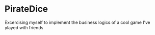 # PirateDice
Excercising myself to implement the business logics of a cool game I've played with friends 
